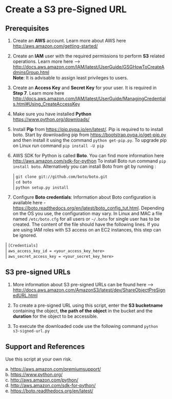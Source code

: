Create a S3 pre-Signed URL
======================================

Prerequisites
--------------

1.  Create an **AWS** account. Learn more about AWS here http://aws.amazon.com/getting-started/

2.  Create an **IAM** user with the required permissions to perform **S3** related operations. Learn more here --> http://docs.aws.amazon.com/IAM/latest/UserGuide/GSGHowToCreateAdminsGroup.html  
	**Note**: It is advisable to assign least privileges to users.
	
3.	Create an **Access Key** and **Secret Key** for your user. It is required in **Step 7**. Learn more here http://docs.aws.amazon.com/IAM/latest/UserGuide/ManagingCredentials.html#Using_CreateAccessKey
 
4.	Make sure you have installed **Python** https://www.python.org/downloads/

5.  Install **Pip** from https://pip.pypa.io/en/latest/. Pip is required to to install boto. 
    Start by downloading pip from https://bootstrap.pypa.io/get-pip.py and then install it using the command ``python get-pip.py``. To upgrade pip on Linux run command ``pip install -U pip``

6.  AWS SDK for Python is called **Boto**. You can find more information here http://aws.amazon.com/sdk-for-python
    To install Boto run command ``pip install boto``. Alternatively you can install Boto from git by running :
    
    | ``git clone git://github.com/boto/boto.git``  
    | ``cd boto``  
    | ``python setup.py install``  
    
7.  Configure **Boto credentials**: Information about Boto configuration is available here - https://boto.readthedocs.org/en/latest/boto_config_tut.html. Depending on the OS you use, the configuration may vary. In Linux and MAC a file named ``/etc/boto.cfg`` for all users or ``~/.boto`` for single user has to be created. The content of the file should have the following lines. If you are using IAM roles with S3 access on an EC2 instances, this step can be ignored.
    
  | ``[Credentials]``  
  | ``aws_access_key_id = <your_access_key_here>``  
  | ``aws_secret_access_key = <your_secret_key_here>``  


S3 pre-signed URLs
-------------------

1.	More information about S3 pre-signed URLs can be found here --> http://docs.aws.amazon.com/AmazonS3/latest/dev/ShareObjectPreSignedURL.html

2.	To create a pre-signed URL using this script, enter the **S3 bucketname** containing the object, **the path of the object** in the bucket and the **duration** for the object to be accessible.

3.  To execute the downloaded code use the following command ``python s3-signed-url.py``

Support and References
----------------------
Use this script at your own risk.

a.	https://aws.amazon.com/premiumsupport/  
b.	https://www.python.org/  
c.	http://aws.amazon.com/python/  
d.	http://aws.amazon.com/sdk-for-python/  
e.	https://boto.readthedocs.org/en/latest/  

